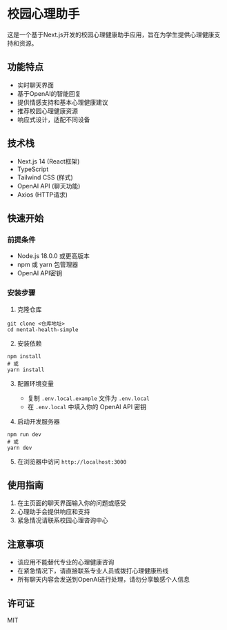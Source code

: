 # 校园心理助手

这是一个基于Next.js开发的校园心理健康助手应用，旨在为学生提供心理健康支持和资源。

## 功能特点

- 实时聊天界面
- 基于OpenAI的智能回复
- 提供情感支持和基本心理健康建议
- 推荐校园心理健康资源
- 响应式设计，适配不同设备

## 技术栈

- Next.js 14 (React框架)
- TypeScript
- Tailwind CSS (样式)
- OpenAI API (聊天功能)
- Axios (HTTP请求)

## 快速开始

### 前提条件

- Node.js 18.0.0 或更高版本
- npm 或 yarn 包管理器
- OpenAI API密钥

### 安装步骤

1. 克隆仓库
```
git clone <仓库地址>
cd mental-health-simple
```

2. 安装依赖
```
npm install
# 或
yarn install
```

3. 配置环境变量
   - 复制 `.env.local.example` 文件为 `.env.local`
   - 在 `.env.local` 中填入你的 OpenAI API 密钥

4. 启动开发服务器
```
npm run dev
# 或
yarn dev
```

5. 在浏览器中访问 `http://localhost:3000`

## 使用指南

1. 在主页面的聊天界面输入你的问题或感受
2. 心理助手会提供响应和支持
3. 紧急情况请联系校园心理咨询中心

## 注意事项

- 该应用不能替代专业的心理健康咨询
- 在紧急情况下，请直接联系专业人员或拨打心理健康热线
- 所有聊天内容会发送到OpenAI进行处理，请勿分享敏感个人信息

## 许可证

MIT 